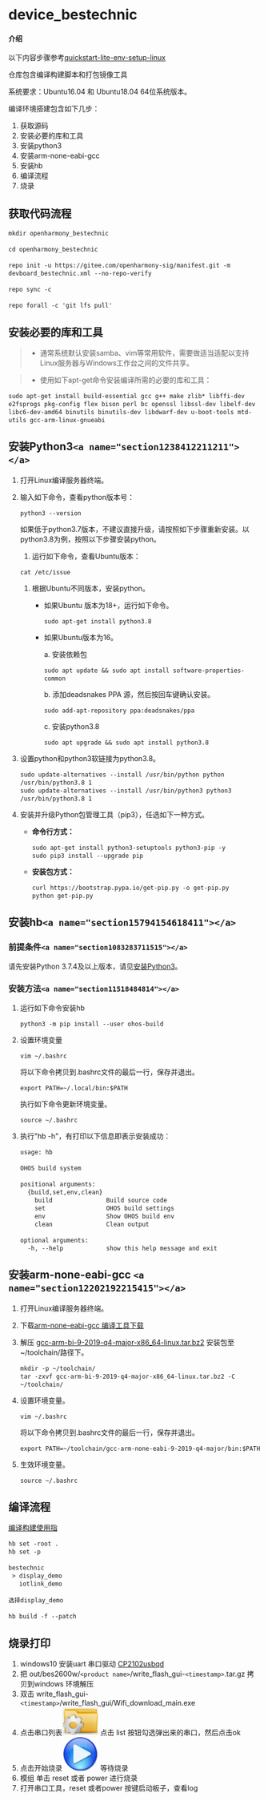 # device_bestechnic

#### 介绍

以下内容步骤参考[quickstart-lite-env-setup-linux](https://gitee.com/openharmony/docs/blob/master/zh-cn/device-dev/quick-start/quickstart-lite-env-setup-linux.md)

仓库包含编译构建脚本和打包镜像工具

系统要求：Ubuntu16.04 和 Ubuntu18.04 64位系统版本。

编译环境搭建包含如下几步：

1. 获取源码
2. 安装必要的库和工具
3. 安装python3
4. 安装arm-none-eabi-gcc
5. 安装hb
6. 编译流程
7. 烧录

## 获取代码流程

```shell
mkdir openharmony_bestechnic

cd openharmony_bestechnic

repo init -u https://gitee.com/openharmony-sig/manifest.git -m devboard_bestechnic.xml --no-repo-verify

repo sync -c

repo forall -c 'git lfs pull'
```

## 安装必要的库和工具

> - 通常系统默认安装samba、vim等常用软件，需要做适当适配以支持Linux服务器与Windows工作台之间的文件共享。

> - 使用如下apt-get命令安装编译所需的必要的库和工具：

```
sudo apt-get install build-essential gcc g++ make zlib* libffi-dev e2fsprogs pkg-config flex bison perl bc openssl libssl-dev libelf-dev libc6-dev-amd64 binutils binutils-dev libdwarf-dev u-boot-tools mtd-utils gcc-arm-linux-gnueabi
```

## 安装Python3`<a name="section1238412211211"></a>`

1. 打开Linux编译服务器终端。
2. 输入如下命令，查看python版本号：

   ```
   python3 --version
   ```

   如果低于python3.7版本，不建议直接升级，请按照如下步骤重新安装。以python3.8为例，按照以下步骤安装python。

   1. 运行如下命令，查看Ubuntu版本：

   ```
   cat /etc/issue
   ```

   1. 根据Ubuntu不同版本，安装python。
      - 如果Ubuntu 版本为18+，运行如下命令。

        ```
        sudo apt-get install python3.8
        ```
      - 如果Ubuntu版本为16。

        a. 安装依赖包

        ```
        sudo apt update && sudo apt install software-properties-common
        ```

        b. 添加deadsnakes PPA 源，然后按回车键确认安装。

        ```
        sudo add-apt-repository ppa:deadsnakes/ppa
        ```

        c. 安装python3.8

        ```
        sudo apt upgrade && sudo apt install python3.8
        ```
3. 设置python和python3软链接为python3.8。

   ```
   sudo update-alternatives --install /usr/bin/python python /usr/bin/python3.8 1
   sudo update-alternatives --install /usr/bin/python3 python3 /usr/bin/python3.8 1
   ```
4. 安装并升级Python包管理工具（pip3），任选如下一种方式。

   - **命令行方式：**

     ```
     sudo apt-get install python3-setuptools python3-pip -y
     sudo pip3 install --upgrade pip
     ```
   - **安装包方式：**

     ```
     curl https://bootstrap.pypa.io/get-pip.py -o get-pip.py
     python get-pip.py
     ```

## 安装hb`<a name="section15794154618411"></a>`

### 前提条件`<a name="section1083283711515"></a>`

请先安装Python 3.7.4及以上版本，请见[安装Python3](#section1238412211211)。

### 安装方法`<a name="section11518484814"></a>`

1. 运行如下命令安装hb

   ```
   python3 -m pip install --user ohos-build
   ```
2. 设置环境变量

   ```
   vim ~/.bashrc
   ```

   将以下命令拷贝到.bashrc文件的最后一行，保存并退出。

   ```
   export PATH=~/.local/bin:$PATH
   ```

   执行如下命令更新环境变量。

   ```
   source ~/.bashrc
   ```
3. 执行"hb -h"，有打印以下信息即表示安装成功：

   ```
   usage: hb

   OHOS build system

   positional arguments:
     {build,set,env,clean}
       build               Build source code
       set                 OHOS build settings
       env                 Show OHOS build env
       clean               Clean output

   optional arguments:
     -h, --help            show this help message and exit
   ```

## 安装arm-none-eabi-gcc `<a name="section12202192215415"></a>`

1. 打开Linux编译服务器终端。
2. 下载[arm-none-eabi-gcc 编译工具下载](https://developer.arm.com/-/media/Files/downloads/gnu-rm/9-2019q4/gcc-arm-bi-9-2019-q4-major-x86_64-linux.tar.bz2)
3. 解压 [gcc-arm-bi-9-2019-q4-major-x86_64-linux.tar.bz2](https://developer.arm.com/-/media/Files/downloads/gnu-rm/9-2019q4/gcc-arm-bi-9-2019-q4-major-x86_64-linux.tar.bz2) 安装包至\~/toolchain/路径下。

   ```shell
   mkdir -p ~/toolchain/
   tar -zxvf gcc-arm-bi-9-2019-q4-major-x86_64-linux.tar.bz2 -C ~/toolchain/
   ```
4. 设置环境变量。

   ```
   vim ~/.bashrc
   ```

   将以下命令拷贝到.bashrc文件的最后一行，保存并退出。

   ```
   export PATH=~/toolchain/gcc-arm-none-eabi-9-2019-q4-major/bin:$PATH
   ```
5. 生效环境变量。

   ```
   source ~/.bashrc
   ```

## 编译流程

[编译构建使用指](https://gitee.com/openharmony/docs/blob/master/zh-cn/device-dev/subsystems/subsys-build-mini-lite.md)

```shell
hb set -root .
hb set -p

bestechnic
 > display_demo
   iotlink_demo

选择display_demo

hb build -f --patch
```

## 烧录打印

1. windows10 安装uart 串口驱动 [CP2102usbqd](https://www.silabs.com/developers/usb-to-uart-bridge-vcp-drivers)
2. 把 out/bes2600w/`<product name>`/write_flash_gui-`<timestamp>`.tar.gz 拷贝到windows 环境解压
3. 双击 write_flash_gui-`<timestamp>`/write_flash_gui/Wifi_download_main.exe
4. 点击串口列表![](./bes2600w/burn_tools/write_flash_gui/images/fileset.png) 点击 list 按钮勾选弹出来的串口，然后点击ok
5. 点击开始烧录![](./bes2600w/burn_tools/write_flash_gui/images/start.png) 等待烧录
6. 模组 单击 reset 或者 power 进行烧录
7. 打开串口工具，reset 或者power 按键启动板子，查看log
